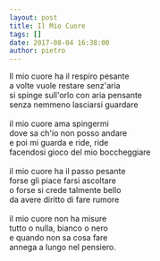 ```yaml
---
layout: post
title: Il Mio Cuore
tags: []
date: 2017-08-04 16:38:00
author: pietro
---
```

Il mio cuore ha il respiro pesante<br/>a volte vuole restare senz'aria<br/>si spinge sull'orlo con aria pensante<br/>senza nemmeno lasciarsi guardare<br/><br/>il mio cuore ama spingermi<br/>dove sa ch'io non posso andare<br/>e poi mi guarda e ride, ride<br/>facendosi gioco del mio boccheggiare<br/><br/>il mio cuore ha il passo pesante<br/>forse gli piace farsi ascoltare<br/>o forse si crede talmente bello<br/>da avere diritto di fare rumore<br/><br/>il mio cuore non ha misure<br/>tutto o nulla, bianco o nero<br/>e quando non sa cosa fare<br/>annega a lungo nel pensiero.
